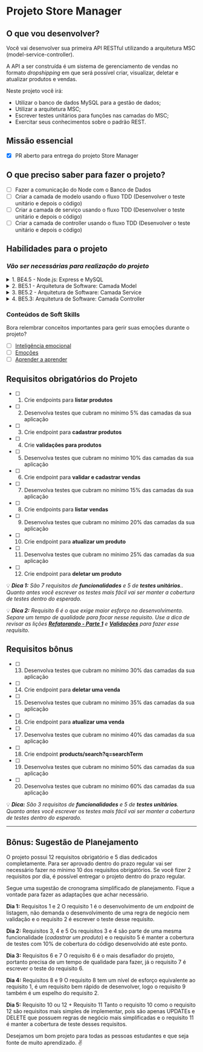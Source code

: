# Projeto Store Manager

## O que vou desenvolver?

Você vai desenvolver sua primeira API RESTful utilizando a arquitetura MSC (model-service-controller).

A API a ser construída é um sistema de gerenciamento de vendas no formato _dropshipping_ em que será possível criar, visualizar, deletar e atualizar produtos e vendas.

Neste projeto você irá:

- Utilizar o banco de dados MySQL para a gestão de dados;
- Utilizar a arquitetura MSC;
- Escrever testes unitários para funções nas camadas do MSC;
- Exercitar seus conhecimentos sobre o padrão REST.

## Missão essencial

- [X] PR aberto para entrega do projeto Store Manager

## O que preciso saber para fazer o projeto?

- [ ] Fazer a comunicação do Node com o Banco de Dados
- [ ] Criar a camada de modelo usando o fluxo TDD (Desenvolver o teste unitário e depois o código)
- [ ] Criar a camada de serviço usando o fluxo TDD (Desenvolver o teste unitário e depois o código)
- [ ] Criar a camada de controller usando o fluxo TDD (Desenvolver o teste unitário e depois o código)

## Habilidades para o projeto

### _Vão ser necessárias para realização do projeto_

<details>
   <summary>1. BE4.5 - Node.js: Express e MySQL</summary>

- [ ] [BE4.5 - Node.js: Express e MySQL](https://app.betrybe.com/learn/course/5e938f69-6e32-43b3-9685-c936530fd326/module/94d0e996-1827-4fbc-bc24-c99fb592925b/section/2ed87e4f-9049-4314-8091-8f71b1925cf6/day/6b700197-22c6-4a2d-b791-b66d5247d3f0/lesson/4083c533-2264-42eb-b39a-dd7cd5b505e8): Neste dia de conteúdo é apresentado pela primeira vez a integração de **Express** com **MySQL** que é uma habilidade que é replicada principalmente no dia BE5.1 para a criação da camada **Model**. Também é apresentado o uso do **docker-compose** para iniciar uma aplicação com banco de dados criando um container para cada responsabilidade (_api_ e _banco de dados_). Esse dia dá uma bagagem para começar a seção 5 entendendo o funcionamento básico da lib _mysql2_.

</details>

<details>
   <summary>2. BE5.1 - Arquitetura de Software: Camada Model</summary>

- [ ] [Implementando um CRUD do zero - Parte 1 - Camada Model](https://app.betrybe.com/learn/course/5e938f69-6e32-43b3-9685-c936530fd326/module/94d0e996-1827-4fbc-bc24-c99fb592925b/section/d8fc0320-73f1-45d4-9f4f-2b6911b176b1/day/6b5ecd71-9499-4ffe-8776-e91e46f93a08/lesson/35826f95-5fc1-4985-8497-7fc1464a937a): Nesta lição existe um exemplo de como implementar uma função na camada **Model** para as funcionalidades `Listar pessoas passageiras` e `Buscar pessoas passageiras por id` através da implementação das funções `findAll` e `findById` na camada **Model**, em conjunto com a escrita dos **testes unitários** destas funções. Além disso, o vídeo que está no começo desta lição replica o código que é implementado nesta lição e na lição seguinte.
- [ ] [Implementando um CRUD do zero - Parte 2 - Camada Model](https://app.betrybe.com/learn/course/5e938f69-6e32-43b3-9685-c936530fd326/module/94d0e996-1827-4fbc-bc24-c99fb592925b/section/d8fc0320-73f1-45d4-9f4f-2b6911b176b1/day/6b5ecd71-9499-4ffe-8776-e91e46f93a08/lesson/395a6abf-b513-40f2-b392-6d242671b0d9): Nesta lição existe um exemplo de como criar a funcionalidade `Cadastrar pessoa passageira` implementando a função `insert` na camada _**Model**_, em paralelo a isso é apresentado a escrita do **teste unitário** desta função. Também existe nesta lição uma instrução de como usar o VSCode para _**debbugar**_ código para encontrar erros de uma forma melhor que usar **console.log**.
- [ ] [Avaliando cobertura de teste com nyc](https://app.betrybe.com/learn/course/5e938f69-6e32-43b3-9685-c936530fd326/module/94d0e996-1827-4fbc-bc24-c99fb592925b/section/d8fc0320-73f1-45d4-9f4f-2b6911b176b1/day/6b5ecd71-9499-4ffe-8776-e91e46f93a08/lesson/e3b85ab5-cb8d-422b-873d-5ba7ec8a2d83): Nesta lição é apresentado como a ferramenta _**nyc**_ mede a cobertura de testes de uma aplicação.
- [ ] [Refatorando a inserção de viagens](https://app.betrybe.com/learn/course/5e938f69-6e32-43b3-9685-c936530fd326/module/94d0e996-1827-4fbc-bc24-c99fb592925b/section/d8fc0320-73f1-45d4-9f4f-2b6911b176b1/day/6b5ecd71-9499-4ffe-8776-e91e46f93a08/lesson/74cae9c5-01bf-4042-92fe-5850ff165cfa): Nesta lição é apresentado como começar **refatorar** a funcionalidade `Criar Viagem` para utilizar a camada **Model** e através da implementação da função `insert` no model de viagens, similar ao que foi apresentado na lição `Implementando um CRUD do zero - Parte 2 - Camada Model`.
- [ ] [Continuando a refatoração](https://app.betrybe.com/learn/course/5e938f69-6e32-43b3-9685-c936530fd326/module/94d0e996-1827-4fbc-bc24-c99fb592925b/section/d8fc0320-73f1-45d4-9f4f-2b6911b176b1/day/6b5ecd71-9499-4ffe-8776-e91e46f93a08/lesson/db1a4c3f-759e-4e23-980d-4c9687683813): Nesta lição continuamos vendo o processo **refatoração** da funcionalidade `Criar Viagem` passando a responsabilidade da busca de uma viagem no banco para camada **Model** implementando a função `findById` similar a implementada na lição `Implementando um CRUD do zero - Parte 1 - Camada Model`. Também é apresentada uma terceira refatoração para funcionalidade de `Buscar viagens em Aberto`.

</details>

<details>
   <summary>3. BE5.2 - Arquitetura de Software: Camada Service</summary>

- [ ] [Implementando um CRUD do zero - Parte 3 - Camada Service](https://app.betrybe.com/learn/course/5e938f69-6e32-43b3-9685-c936530fd326/module/94d0e996-1827-4fbc-bc24-c99fb592925b/section/d8fc0320-73f1-45d4-9f4f-2b6911b176b1/day/6e17b47a-8c39-46f0-aa0f-98d10e689e2d/lesson/7ff514c7-b101-422d-9ef0-73ad7220c90d): Nesta lição está a continuação da implementação das funcionalidades `Listar pessoas passageiras` e `Buscar pessoas passageiras por id` que começaram a ser implementadas na lição `Implementando um CRUD do zero - Parte 1 - Camada Model`. Aqui são implementadas as funções `findAll` e `findById` na camada **Service** e os respectivos testes unitários destas funções. Nesta lição é apresentado pela primeira vez o uso do módulo **Joi** e um contrato de retorno de funções do **Service** para fazer uma validação.
- [ ] [Implementando um CRUD do zero - Parte 4 - Camada Service](https://app.betrybe.com/learn/course/5e938f69-6e32-43b3-9685-c936530fd326/module/94d0e996-1827-4fbc-bc24-c99fb592925b/section/d8fc0320-73f1-45d4-9f4f-2b6911b176b1/day/6e17b47a-8c39-46f0-aa0f-98d10e689e2d/lesson/09e9cd30-ce77-4dfc-98fa-12a5224b64c9): Nesta lição está a continuação da implementação da funcionalidade de `Cadastrar pessoa passageira` que começou na lição `Implementando um CRUD do zero - Parte 2 - Camada Model`. É implementada a função `createPassenger` que lida com as regras de negócio de validar se as informações para cadastrar uma pessoa passageira são válidas, utilizando o **Joi** e o contrato de retorno do service.
- [ ] [Refatorando - Parte 1](https://app.betrybe.com/learn/course/5e938f69-6e32-43b3-9685-c936530fd326/module/94d0e996-1827-4fbc-bc24-c99fb592925b/section/d8fc0320-73f1-45d4-9f4f-2b6911b176b1/day/6e17b47a-8c39-46f0-aa0f-98d10e689e2d/lesson/9e624151-2c01-4af8-9564-62075b2514d1): Nesta lição é feita a refatoração da funcionalidade `Criar Viagem` para camada **Service** implementando a função `createTravel` que vai lidar com a responsabilidade de validar e _eventualmente_ cadastrar uma viagem e seus respectivos pontos de parada. 💡**Dica:** Esta lição contém uma boa referência para lidar com inserção de dados em duas tabelas diferentes e como fazer inserção de várias linhas utilizando o `Promise.all`. Uma boa compreensão desta lição vai te ajudar a resolver o **requisito 6** 😉!
- [ ] [Validações](https://app.betrybe.com/learn/course/5e938f69-6e32-43b3-9685-c936530fd326/module/94d0e996-1827-4fbc-bc24-c99fb592925b/section/d8fc0320-73f1-45d4-9f4f-2b6911b176b1/day/6e17b47a-8c39-46f0-aa0f-98d10e689e2d/lesson/b3016ec8-4df4-4ee9-9e71-22a5e77504ea): Nesta lição é apresentado mais um exemplo de como implementar validações na camada **Service** utilizando o **JOI** para uma regra de negócio mais complexa. Uma boa compreensão desta lição vai te ajudar a resolver o **requisito 6** 😉!
- [ ] [Refatorando - Parte 2](https://app.betrybe.com/learn/course/5e938f69-6e32-43b3-9685-c936530fd326/module/94d0e996-1827-4fbc-bc24-c99fb592925b/section/d8fc0320-73f1-45d4-9f4f-2b6911b176b1/day/6e17b47a-8c39-46f0-aa0f-98d10e689e2d/lesson/3b63da9d-f106-417c-85ce-5e61cbc4f701): Esta lição contém mais um exemplo de refatoração através da camada **Service**, agora para funcionalidade `Buscar viagens em Aberto`.

</details>

<details>
   <summary>4. BE5.3: Arquitetura de Software: Camada Controller</summary>

- [ ] [Implementando um CRUD do zero - Parte 5 - Camada Controller](https://app.betrybe.com/learn/course/5e938f69-6e32-43b3-9685-c936530fd326/module/94d0e996-1827-4fbc-bc24-c99fb592925b/section/d8fc0320-73f1-45d4-9f4f-2b6911b176b1/day/47e36934-739e-427e-b405-cda3908ff9b1/lesson/77d2e6be-f6c0-4853-87d2-a18ba4747bea): Esta lição apresenta a implementação das funcionalidades `Listar pessoas passageiras` e `Buscar pessoas passageiras por id` na camada **Controller** e seus respectivos testes unitários, apresentado algumas caraterísticas na etapa de _arranjo_ que é um pouco diferente dos testes das outras duas camadas.
- [ ] [Implementando um CRUD do zero - Parte 6 - Camada Controller](https://app.betrybe.com/learn/course/5e938f69-6e32-43b3-9685-c936530fd326/module/94d0e996-1827-4fbc-bc24-c99fb592925b/section/d8fc0320-73f1-45d4-9f4f-2b6911b176b1/day/47e36934-739e-427e-b405-cda3908ff9b1/lesson/19b77051-8a63-4a33-9e89-81a5142d7623): Esta lição apresenta a implementação da funcionalidade `Cadastrar pessoa passageira` na camada **Controller** e seus respectivo teste unitário, aqui vemos como escrever o teste unitário simulando o envio dos dados no _body_ da requisição.
- [ ] [Implementando um CRUD do zero - Parte 7 - Camada Controller](https://app.betrybe.com/learn/course/5e938f69-6e32-43b3-9685-c936530fd326/module/94d0e996-1827-4fbc-bc24-c99fb592925b/section/d8fc0320-73f1-45d4-9f4f-2b6911b176b1/day/47e36934-739e-427e-b405-cda3908ff9b1/lesson/b08267a0-3675-4947-923c-358438ef4d62): Esta parte mostra como organizar a aplicação para usar o recurso `Router` do Express para ser uma das partes da camada **Controller** com a responsabilidade de mapear as rotas para suas respectivas funções. Também nesta lição, há uma explicação sobre validações na camada **Controller** e qual a diferença para validações na camada **Service**.
- [ ] [Refatorando Controller - Parte 1](https://app.betrybe.com/learn/course/5e938f69-6e32-43b3-9685-c936530fd326/module/94d0e996-1827-4fbc-bc24-c99fb592925b/section/d8fc0320-73f1-45d4-9f4f-2b6911b176b1/day/47e36934-739e-427e-b405-cda3908ff9b1/lesson/5dd8db22-92e7-472a-90a6-b170da1c7e98): Nesta lição é concluída a refatoração da funcionalidade `Criar viagem` refatorando sua lógica para camada **Controller** e seu respectivo teste unitário.
- [ ] [Refatorando Controller - Parte 2](https://app.betrybe.com/learn/course/5e938f69-6e32-43b3-9685-c936530fd326/module/94d0e996-1827-4fbc-bc24-c99fb592925b/section/d8fc0320-73f1-45d4-9f4f-2b6911b176b1/day/47e36934-739e-427e-b405-cda3908ff9b1/lesson/91529b00-350c-448e-a6cf-b8f54b2a3609): Nesta lição é concluída a refatoração da funcionalidade `Listando as viagens em aberto` refatorando sua lógica para camada **Controller** e seu respectivo teste unitário.

</details>

### Conteúdos de Soft Skills

Bora relembrar conceitos importantes para gerir suas emoções durante o projeto?

- [ ] [Inteligência emocional](https://app.betrybe.com/learn/course/5e938f69-6e32-43b3-9685-c936530fd326/module/2e0692c9-e226-4e95-860a-b4cad80e3c3c/section/d041930c-2861-493a-ab7e-9f566aa90d29/day/6b885527-c7e6-468f-b5ae-6cf19d7aa110/lesson/87cad177-bff0-4beb-b9f8-c19b126513f7)
- [ ] [Emoções](https://app.betrybe.com/learn/course/5e938f69-6e32-43b3-9685-c936530fd326/module/2e0692c9-e226-4e95-860a-b4cad80e3c3c/section/d041930c-2861-493a-ab7e-9f566aa90d29/day/5b748ff2-db33-4356-95c8-709c9ff40263/lesson/ecf9bb36-ca1d-470c-bfe9-e5409e2e3e15)
- [ ] [Aprender a aprender](https://www.youtube.com/watch?v=zPXhXfA2GEY)

## Requisitos obrigatórios do Projeto

- [ ] 1. Crie endpoints para **listar produtos**
- [ ] 2. Desenvolva testes que cubram no mínimo 5% das camadas da sua aplicação
- [ ] 3. Crie endpoint para **cadastrar produtos**
- [ ] 4. Crie **validações para produtos**
- [ ] 5. Desenvolva testes que cubram no mínimo 10% das camadas da sua aplicação
- [ ] 6. Crie endpoint para **validar e cadastrar vendas**
- [ ] 7. Desenvolva testes que cubram no mínimo 15% das camadas da sua aplicação
- [ ] 8. Crie endpoints para **listar vendas**
- [ ] 9. Desenvolva testes que cubram no mínimo 20% das camadas da sua aplicação
- [ ] 10. Crie endpoint para **atualizar um produto**
- [ ] 11. Desenvolva testes que cubram no mínimo 25% das camadas da sua aplicação
- [ ] 12. Crie endpoint para **deletar um produto**

:bulb: _**Dica 1:** São 7 requisitos de **funcionalidades** e 5 de **testes unitários**.. Quanto antes você escrever os testes mais fácil vai ser manter a cobertura de testes dentro do esperado._

:bulb: _**Dica 2:** Requisito 6 é o que exige maior esforço no desenvolvimento. Separe um tempo de qualidade para focar nesse requisito. Use a dica de revisar as lições **[Refatorando - Parte 1](https://app.betrybe.com/learn/course/5e938f69-6e32-43b3-9685-c936530fd326/module/94d0e996-1827-4fbc-bc24-c99fb592925b/section/d8fc0320-73f1-45d4-9f4f-2b6911b176b1/day/6e17b47a-8c39-46f0-aa0f-98d10e689e2d/lesson/9e624151-2c01-4af8-9564-62075b2514d1)** e **[Validações](https://app.betrybe.com/learn/course/5e938f69-6e32-43b3-9685-c936530fd326/module/94d0e996-1827-4fbc-bc24-c99fb592925b/section/d8fc0320-73f1-45d4-9f4f-2b6911b176b1/day/6e17b47a-8c39-46f0-aa0f-98d10e689e2d/lesson/b3016ec8-4df4-4ee9-9e71-22a5e77504ea)** para fazer esse requisito._

## Requisitos bônus

- [ ] 13. Desenvolva testes que cubram no mínimo 30% das camadas da sua aplicação
- [ ] 14. Crie endpoint para **deletar uma venda**
- [ ] 15. Desenvolva testes que cubram no mínimo 35% das camadas da sua aplicação
- [ ] 16. Crie endpoint para **atualizar uma venda**
- [ ] 17. Desenvolva testes que cubram no mínimo 40% das camadas da sua aplicação
- [ ] 18. Crie endpoint **products/search?q=searchTerm**
- [ ] 19. Desenvolva testes que cubram no mínimo 50% das camadas da sua aplicação
- [ ] 20. Desenvolva testes que cubram no mínimo 60% das camadas da sua aplicação

:bulb: _**Dica:** São 3 requisitos de **funcionalidades** e 5 de **testes unitários**. Quanto antes você escrever os testes mais fácil vai ser manter a cobertura de testes dentro do esperado._

---

## Bônus: Sugestão de Planejamento

O projeto possui 12 requisitos obrigatório e 5 dias dedicados completamente. Para ser aprovado dentro do prazo regular vai ser necessário fazer no mínimo 10 dos requisitos obrigatórios. Se você fizer 2 requisitos por dia, é possível entregar o projeto dentro do prazo regular.

Segue uma sugestão de cronograma simplificado de planejamento. Fique a vontade para fazer as adaptações que achar necessário.

**Dia 1:** Requisitos 1 e 2
O requisito 1 é o desenvolvimento de um _endpoint_ de listagem, não demanda o desenvolvimento de uma regra de negócio nem validação e o requisito 2 é escrever o teste desse requisito.

**Dia 2:** Requisitos 3, 4 e 5
Os requisitos 3 e 4 são parte de uma mesma funcionalidade (_cadastrar um produto_) e o requisito 5 é manter a cobertura de testes com 10% de cobertura do código desenvolvido até este ponto.

**Dia 3:** Requisitos 6 e 7
O requisito 6 é o mais desafiador do projeto, portanto precisa de um tempo de qualidade para fazer, já o requisito 7 é escrever o teste do requisito 6.

**Dia 4:** Requisitos 8 e 9
O requisito 8 tem um nível de esforço equivalente ao requisito 1, é um requisito bem rápido de desenvolver, logo o requisito 9 também é um espelho do requisito 2.

**Dia 5:** Requisito 10 ou 12 + Requisito 11
Tanto o requisito 10 como o requisito 12 são requisitos mais simples de implementar, pois são apenas UPDATEs e DELETE que possuem regras de negócio mais simplificadas e o requisito 11 é manter a cobertura de teste desses requisitos.

Desejamos um bom projeto para todas as pessoas estudantes e que seja fonte de muito aprendizado. ✌️
